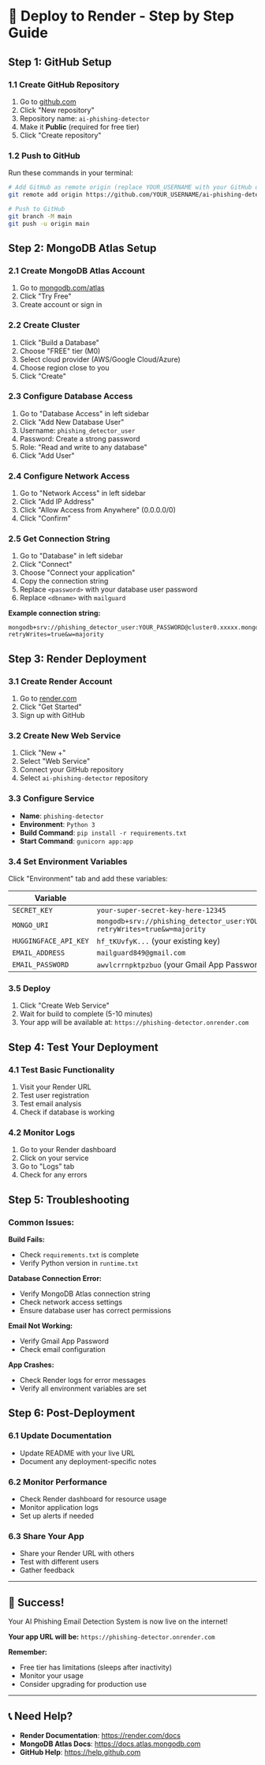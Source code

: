 # 🚀 Deploy to Render - Step by Step Guide

## **Step 1: GitHub Setup**

### **1.1 Create GitHub Repository**
1. Go to [github.com](https://github.com)
2. Click "New repository"
3. Repository name: `ai-phishing-detector`
4. Make it **Public** (required for free tier)
5. Click "Create repository"

### **1.2 Push to GitHub**
Run these commands in your terminal:

```bash
# Add GitHub as remote origin (replace YOUR_USERNAME with your GitHub username)
git remote add origin https://github.com/YOUR_USERNAME/ai-phishing-detector.git

# Push to GitHub
git branch -M main
git push -u origin main
```

## **Step 2: MongoDB Atlas Setup**

### **2.1 Create MongoDB Atlas Account**
1. Go to [mongodb.com/atlas](https://mongodb.com/atlas)
2. Click "Try Free"
3. Create account or sign in

### **2.2 Create Cluster**
1. Click "Build a Database"
2. Choose "FREE" tier (M0)
3. Select cloud provider (AWS/Google Cloud/Azure)
4. Choose region close to you
5. Click "Create"

### **2.3 Configure Database Access**
1. Go to "Database Access" in left sidebar
2. Click "Add New Database User"
3. Username: `phishing_detector_user`
4. Password: Create a strong password
5. Role: "Read and write to any database"
6. Click "Add User"

### **2.4 Configure Network Access**
1. Go to "Network Access" in left sidebar
2. Click "Add IP Address"
3. Click "Allow Access from Anywhere" (0.0.0.0/0)
4. Click "Confirm"

### **2.5 Get Connection String**
1. Go to "Database" in left sidebar
2. Click "Connect"
3. Choose "Connect your application"
4. Copy the connection string
5. Replace `<password>` with your database user password
6. Replace `<dbname>` with `mailguard`

**Example connection string:**
```
mongodb+srv://phishing_detector_user:YOUR_PASSWORD@cluster0.xxxxx.mongodb.net/mailguard?retryWrites=true&w=majority
```

## **Step 3: Render Deployment**

### **3.1 Create Render Account**
1. Go to [render.com](https://render.com)
2. Click "Get Started"
3. Sign up with GitHub

### **3.2 Create New Web Service**
1. Click "New +"
2. Select "Web Service"
3. Connect your GitHub repository
4. Select `ai-phishing-detector` repository

### **3.3 Configure Service**
- **Name**: `phishing-detector`
- **Environment**: `Python 3`
- **Build Command**: `pip install -r requirements.txt`
- **Start Command**: `gunicorn app:app`

### **3.4 Set Environment Variables**
Click "Environment" tab and add these variables:

| Variable | Value |
|----------|-------|
| `SECRET_KEY` | `your-super-secret-key-here-12345` |
| `MONGO_URI` | `mongodb+srv://phishing_detector_user:YOUR_PASSWORD@cluster0.xxxxx.mongodb.net/mailguard?retryWrites=true&w=majority` |
| `HUGGINGFACE_API_KEY` | `hf_tKUvfyK...` (your existing key) |
| `EMAIL_ADDRESS` | `mailguard849@gmail.com` |
| `EMAIL_PASSWORD` | `awvlcrrnpktpzbuo` (your Gmail App Password) |

### **3.5 Deploy**
1. Click "Create Web Service"
2. Wait for build to complete (5-10 minutes)
3. Your app will be available at: `https://phishing-detector.onrender.com`

## **Step 4: Test Your Deployment**

### **4.1 Test Basic Functionality**
1. Visit your Render URL
2. Test user registration
3. Test email analysis
4. Check if database is working

### **4.2 Monitor Logs**
1. Go to your Render dashboard
2. Click on your service
3. Go to "Logs" tab
4. Check for any errors

## **Step 5: Troubleshooting**

### **Common Issues:**

**Build Fails:**
- Check `requirements.txt` is complete
- Verify Python version in `runtime.txt`

**Database Connection Error:**
- Verify MongoDB Atlas connection string
- Check network access settings
- Ensure database user has correct permissions

**Email Not Working:**
- Verify Gmail App Password
- Check email configuration

**App Crashes:**
- Check Render logs for error messages
- Verify all environment variables are set

## **Step 6: Post-Deployment**

### **6.1 Update Documentation**
- Update README with your live URL
- Document any deployment-specific notes

### **6.2 Monitor Performance**
- Check Render dashboard for resource usage
- Monitor application logs
- Set up alerts if needed

### **6.3 Share Your App**
- Share your Render URL with others
- Test with different users
- Gather feedback

---

## **🎉 Success!**

Your AI Phishing Email Detection System is now live on the internet!

**Your app URL will be:** `https://phishing-detector.onrender.com`

**Remember:**
- Free tier has limitations (sleeps after inactivity)
- Monitor your usage
- Consider upgrading for production use

---

## **📞 Need Help?**

- **Render Documentation**: https://render.com/docs
- **MongoDB Atlas Docs**: https://docs.atlas.mongodb.com
- **GitHub Help**: https://help.github.com
